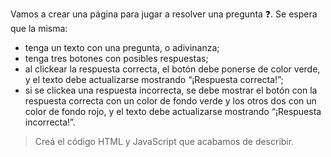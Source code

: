 Vamos a crear una página para jugar a resolver una pregunta :question:. Se espera que la misma:

- tenga un texto con una pregunta, o adivinanza;
- tenga tres botones con posibles respuestas;
- al clickear la respuesta correcta, el botón debe ponerse de color verde, y el texto debe actualizarse mostrando “¡Respuesta correcta!”;
- si se clickea una respuesta incorrecta, se debe  mostrar el botón con la respuesta correcta con un color de fondo verde y los otros dos con un color de fondo rojo, y el texto debe actualizarse mostrando “¡Respuesta incorrecta!”.

> Creá el código HTML y JavaScript que acabamos de describir.